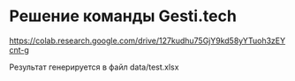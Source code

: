 # Решение команды Gesti.tech

https://colab.research.google.com/drive/127kudhu75GjY9kd58yYTuoh3zEYcnt-g

Результат генерируется в файл data/test.xlsx